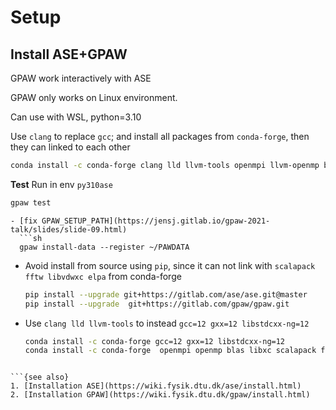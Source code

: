 # Setup

## Install ASE+GPAW

GPAW work interactively with ASE

GPAW only works on Linux environment.

Can use with WSL, python=3.10

Use `clang` to replace `gcc`; and install all packages from `conda-forge`, then they can linked to each other

```sh
conda install -c conda-forge clang lld llvm-tools openmpi llvm-openmp blas libxc scalapack fftw libvdwxc elpa ase gpaw
```

**Test**
Run in env `py310ase`

```sh
gpaw test
```

```{note}
- [fix GPAW_SETUP_PATH](https://jensj.gitlab.io/gpaw-2021-talk/slides/slide-09.html)
  ```sh
  gpaw install-data --register ~/PAWDATA
  ```
- Avoid install from source using `pip`, since it can not link with `scalapack fftw libvdwxc elpa` from conda-forge
  ```sh
  pip install --upgrade git+https://gitlab.com/ase/ase.git@master
  pip install --upgrade  git+https://gitlab.com/gpaw/gpaw.git
  ```
- Use `clang lld llvm-tools` to instead `gcc=12 gxx=12 libstdcxx-ng=12`
  ```sh
  conda install -c conda-forge gcc=12 gxx=12 libstdcxx-ng=12
  conda install -c conda-forge  openmpi openmp blas libxc scalapack fftw libvdwxc elpa
  ```
```

```{see also}
1. [Installation ASE](https://wiki.fysik.dtu.dk/ase/install.html)
2. [Installation GPAW](https://wiki.fysik.dtu.dk/gpaw/install.html)
```
